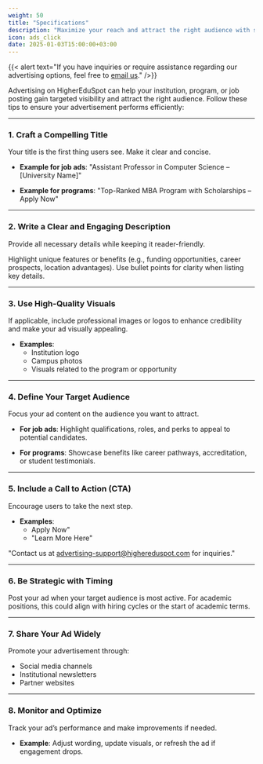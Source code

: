 ```yaml
---
weight: 50
title: "Specifications"
description: "Maximize your reach and attract the right audience with strategic advertising tips for HigherEduSpot."
icon: ads_click
date: 2025-01-03T15:00:00+03:00
---
```


{{< alert text="If you have inquiries or require assistance regarding our advertising options, feel free to [email us](mailto:advertisement@highereduspot.com)." />}}

Advertising on HigherEduSpot can help your institution, program, or job posting gain targeted visibility and attract the right audience. Follow these tips to ensure your advertisement performs efficiently:

---

### 1. **Craft a Compelling Title**

Your title is the first thing users see. Make it clear and concise.

- **Example for job ads**: "Assistant Professor in Computer Science – [University Name]"

- **Example for programs**: "Top-Ranked MBA Program with Scholarships – Apply Now"

---

### 2. **Write a Clear and Engaging Description**

Provide all necessary details while keeping it reader-friendly.

Highlight unique features or benefits (e.g., funding opportunities, career prospects, location advantages).
Use bullet points for clarity when listing key details.

---

### 3. **Use High-Quality Visuals**

If applicable, include professional images or logos to enhance credibility and make your ad visually appealing.

- **Examples**:
  - Institution logo
  - Campus photos
  - Visuals related to the program or opportunity

---

### 4. **Define Your Target Audience**

Focus your ad content on the audience you want to attract.

- **For job ads**: Highlight qualifications, roles, and perks to appeal to potential candidates.

- **For programs**: Showcase benefits like career pathways, accreditation, or student testimonials.

---

### 5. **Include a Call to Action (CTA)**

Encourage users to take the next step.

- **Examples**:
  - Apply Now"
  - "Learn More Here"

"Contact us at advertising-support@highereduspot.com for inquiries."

---

### 6. **Be Strategic with Timing**

Post your ad when your target audience is most active. For academic positions, this could align with hiring cycles or the start of academic terms.

---

### 7. **Share Your Ad Widely**

Promote your advertisement through:

- Social media channels
- Institutional newsletters
- Partner websites

---

### 8. **Monitor and Optimize**

Track your ad’s performance and make improvements if needed.

- **Example**: Adjust wording, update visuals, or refresh the ad if engagement drops.